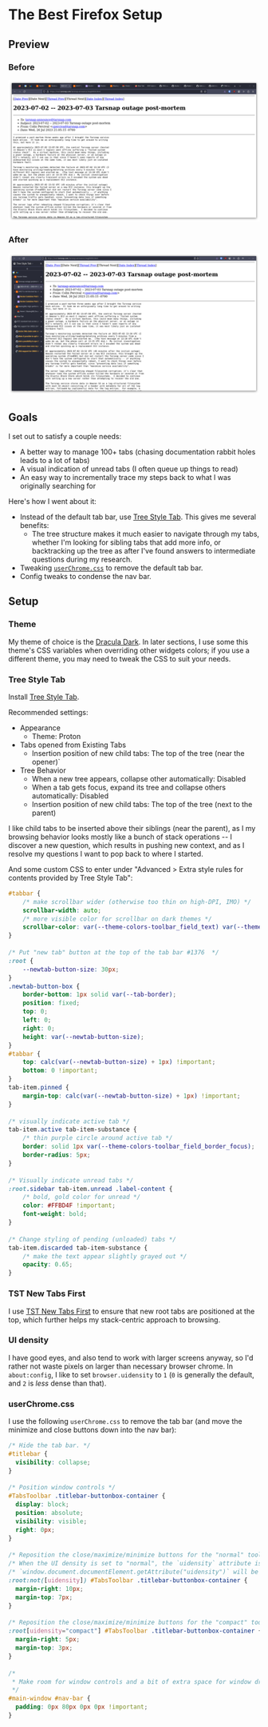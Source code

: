 # The Best Firefox Setup

## Preview

### Before

![Firefox - Before](images/ff_before.png)

### After

![Firefox - after](images/ff_after.png)

## Goals

I set out to satisfy a couple needs:

- A better way to manage 100+ tabs (chasing documentation rabbit holes leads to a lot of tabs)
- A visual indication of unread tabs (I often queue up things to read)
- An easy way to incrementally trace my steps back to what I was originally searching for

Here's how I went about it:

- Instead of the default tab bar, use [Tree Style Tab](https://addons.mozilla.org/en-US/firefox/addon/tree-style-tab/). This gives me several benefits:
  - The tree structure makes it much easier to navigate through my tabs, whether I'm looking for sibling tabs that add more info, or backtracking up the tree as after I've found answers to intermediate questions during my research.
- Tweaking [`userChrome.css`](https://www.userchrome.org/) to remove the default tab bar.
- Config tweaks to condense the nav bar.

## Setup

### Theme

My theme of choice is the [Dracula Dark](https://addons.mozilla.org/en-US/firefox/addon/dracula-dark-colorscheme/). In later sections, I use some this theme's CSS variables when overriding other widgets colors; if you use a different theme, you may need to tweak the CSS to suit your needs.

### Tree Style Tab

Install [Tree Style Tab](https://addons.mozilla.org/en-US/firefox/addon/tree-style-tab/).

Recommended settings:

- Appearance
    - Theme: Proton
- Tabs opened from Existing Tabs
    - Insertion position of new child tabs: The top of the tree (near the opener)`
- Tree Behavior
    - When a new tree appears, collapse other automatically: Disabled
    - When a tab gets focus, expand its tree and collapse others automatically: Disabled
    - Insertion position of new child tabs: The top of the tree (next to the parent)

I like child tabs to be inserted above their siblings (near the parent), as I my browsing behavior looks mostly like a bunch of stack operations -- I discover a new question, which results in pushing new context, and as I resolve my questions I want to pop back to where I started.

And some custom CSS to enter under "Advanced > Extra style rules for contents provided by Tree Style Tab":

```css
#tabbar {
    /* make scrollbar wider (otherwise too thin on high-DPI, IMO) */
    scrollbar-width: auto;
    /* more visible color for scrollbar on dark themes */
    scrollbar-color: var(--theme-colors-toolbar_field_text) var(--theme-colors-toolbar) !important;
}

/* Put "new tab" button at the top of the tab bar #1376  */
:root {
    --newtab-button-size: 30px;
}
.newtab-button-box {
    border-bottom: 1px solid var(--tab-border);
    position: fixed;
    top: 0;
    left: 0;
    right: 0;
    height: var(--newtab-button-size);
}
#tabbar {
    top: calc(var(--newtab-button-size) + 1px) !important;
    bottom: 0 !important;
}
tab-item.pinned {
    margin-top: calc(var(--newtab-button-size) + 1px) !important;
}

/* visually indicate active tab */
tab-item.active tab-item-substance {
    /* thin purple circle around active tab */
    border: solid 1px var(--theme-colors-toolbar_field_border_focus); 
    border-radius: 5px;
}

/* Visually indicate unread tabs */
:root.sidebar tab-item.unread .label-content {
    /* bold, gold color for unread */
    color: #FFBD4F !important;
    font-weight: bold;
}

/* Change styling of pending (unloaded) tabs */
tab-item.discarded tab-item-substance {
    /* make the text appear slightly grayed out */
    opacity: 0.65;
}
```

### TST New Tabs First 

I use [TST New Tabs First](https://addons.mozilla.org/en-US/firefox/addon/tst-new-tabs-first/) to ensure that new root tabs are positioned at the top, which further helps my stack-centric approach to browsing.

### UI density

I have good eyes, and also tend to work with larger screens anyway, so I'd rather not waste pixels on larger than necessary browser chrome. In `about:config`, I like to set `browser.uidensity` to `1` (`0` is generally the default, and `2` is *less* dense than that).

### userChrome.css

I use the following `userChrome.css` to remove the tab bar (and move the minimize and close buttons down into the nav bar):

```css
/* Hide the tab bar. */
#titlebar {
  visibility: collapse;
}

/* Position window controls */
#TabsToolbar .titlebar-buttonbox-container {
  display: block;
  position: absolute;
  visibility: visible;
  right: 0px;
}

/* Reposition the close/maximize/minimize buttons for the "normal" toolbar density  */
/* When the UI density is set to "normal", the `uidensity` attribute is undefined.  */
/* `window.document.documentElement.getAttribute("uidensity")` will be null.        */
:root:not([uidensity]) #TabsToolbar .titlebar-buttonbox-container {
  margin-right: 10px;
  margin-top: 7px;
}

/* Reposition the close/maximize/minimize buttons for the "compact" toolbar density */
:root[uidensity="compact"] #TabsToolbar .titlebar-buttonbox-container {
  margin-right: 5px;
  margin-top: 3px;
}

/*
 * Make room for window controls and a bit of extra space for window drag/move.
 */
#main-window #nav-bar {
  padding: 0px 80px 0px 0px !important;
}
```